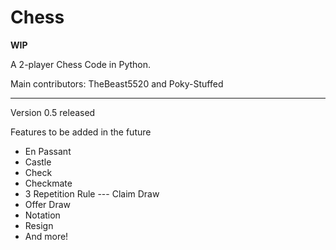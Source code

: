 # Chess

**WIP**

A 2-player Chess Code in Python.

Main contributors: TheBeast5520 and Poky-Stuffed

----------------------
Version 0.5 released

Features to be added in the future
* En Passant
* Castle
* Check
* Checkmate
* 3 Repetition Rule --- Claim Draw
* Offer Draw
* Notation
* Resign
* And more!